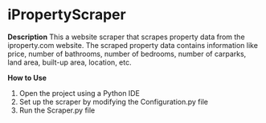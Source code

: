 # iPropertyScraper

**Description**
This a website scraper that scrapes property data from the iproperty.com website.
The scraped property data contains information like price, number of bathrooms, number of bedrooms, number of carparks, land area, built-up area, location, etc.

**How to Use**
1) Open the project using a Python IDE
2) Set up the scraper by modifying the Configuration.py file
3) Run the Scraper.py file
